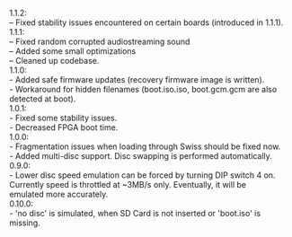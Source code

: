 1.1.2:\
	– Fixed stability issues encountered on certain boards (introduced in 1.1.1).\
1.1.1:\
	– Fixed random corrupted audiostreaming sound\
	– Added some small optimizations\
	– Cleaned up codebase.\
1.1.0:\
	- Added safe firmware updates (recovery firmware image is written).\
	- Workaround for hidden filenames (boot.iso.iso, boot.gcm.gcm are also detected at boot).\
1.0.1:\
    - Fixed some stability issues.\
    - Decreased FPGA boot time.\
1.0.0:\
    - Fragmentation issues when loading through Swiss should be fixed now.\
    - Added multi-disc support. Disc swapping is performed automatically.\
0.9.0:\
    - Lower disc speed emulation can be forced by turning DIP switch 4 on.\
    Currently speed is throttled at ~3MB/s only. Eventually, it will be\
    emulated more accurately.\
0.10.0:\
    - 'no disc' is simulated, when SD Card is not inserted or 'boot.iso' is\
    missing.
